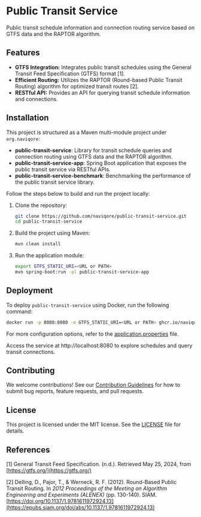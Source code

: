 # Public Transit Service

Public transit schedule information and connection routing service based on GTFS data and the RAPTOR algorithm.

## Features

- **GTFS Integration:** Integrates public transit schedules using the General Transit Feed Specification (GTFS)
  format [1].
- **Efficient Routing:** Utilizes the RAPTOR (Round-based Public Transit Routing) algorithm for optimized transit
  routes [2].
- **RESTful API:** Provides an API for querying transit schedule information and connections.

## Installation

This project is structured as a Maven multi-module project under `org.naviqore`:

- **public-transit-service**: Library for transit schedule queries and connection routing using GTFS data and the
  RAPTOR algorithm.
- **public-transit-service-app**: Spring Boot application that exposes the public transit service via RESTful APIs.
- **public-transit-service-benchmark**: Benchmarking the performance of the public transit service library.

Follow the steps below to build and run the project locally:

1. Clone the repository:
   ```bash
   git clone https://github.com/naviqore/public-transit-service.git
   cd public-transit-service
   ```

2. Build the project using Maven:

   ```bash
   mvn clean install
   ```

3. Run the application module:

   ```bash
   export GTFS_STATIC_URI=<URL or PATH>
   mvn spring-boot:run -pl public-transit-service-app
   ```

## Deployment

To deploy `public-transit-service` using Docker, run the following command:

```bash
docker run -p 8080:8080 -e GTFS_STATIC_URI=<URL or PATH> ghcr.io/naviqore/public-transit-service:latest
```

For more configuration options, refer to
the [application.properties](public-transit-service-app/src/main/resources/application.properties) file.

Access the service at http://localhost:8080 to explore schedules and query transit connections.

## Contributing

We welcome contributions! See our [Contribution Guidelines](CONTRIBUTING.md) for how to submit bug reports, feature
requests, and pull requests.

## License

This project is licensed under the MIT license. See the [LICENSE](LICENSE) file for details.

## References

[1] General Transit Feed Specification. (n.d.). Retrieved May 25, 2024, from [https://gtfs.org/](https://gtfs.org/)

[2] Delling, D., Pajor, T., & Werneck, R. F. (2012). Round-Based Public Transit Routing. In *2012 Proceedings of the
Meeting on Algorithm Engineering and Experiments (ALENEX)* (pp. 130-140).
SIAM. [https://doi.org/10.1137/1.9781611972924.13](https://epubs.siam.org/doi/abs/10.1137/1.9781611972924.13)
